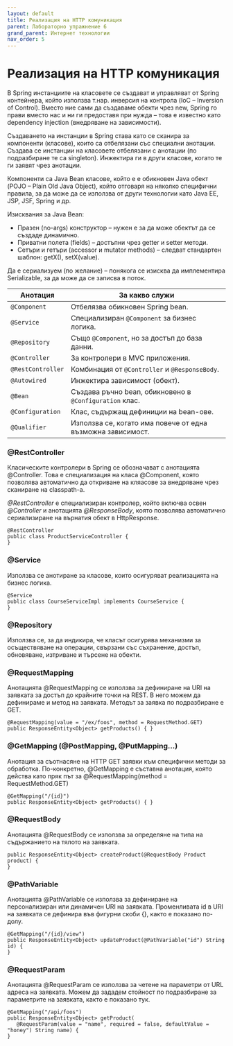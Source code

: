 ```yaml
---
layout: default
title: Реализация на HTTP комуникация
parent: Лабораторно упражнение 6
grand_parent: Интернет технологии
nav_order: 5
---
```


# Реализация на HTTP комуникация

В Spring инстанциите на класовете се създават и управляват от Spring контейнера, който използва т.нар. инверсия на контрола (IoC – Inversion of Control). Вместо ние сами да създаваме обекти чрез new, Spring го прави вместо нас и ни ги предоставя при нужда – това е известно като dependency injection (внедряване на зависимости). 

Създаването на инстанции в Spring става като се сканира за компоненти (класове), които са отбелязани със специални анотации. Създава се инстанции на класовете отбелязани с анотации (по подразбиране те са singleton). Инжектира ги в други класове, когато те ги заявят чрез анотации.

Компоненти са Java Bean класове, който е е обикновен Java обект (POJO – Plain Old Java Object), който отговаря на няколко специфични правила, за да може да се използва от други технологии като Java EE, JSP, JSF, Spring и др.

Изисквания за Java Bean:
- Празен (no-args) конструктор – нужен е за да може обектът да се създаде динамично.
- Приватни полета (fields) – достъпни чрез getter и setter методи.
- Сетъри и гетъри (accessor и mutator methods) – следват стандартен шаблон: getX(), setX(value).

Да е сериализуем (по желание) – понякога се изисква да имплементира Serializable, за да може да се записва в поток.



| Анотация         | За какво служи                                  |
|------------------|--------------------------------------------------|
| `@Component`     | Отбелязва обикновен Spring bean.                |
| `@Service`       | Специализиран `@Component` за бизнес логика.    |
| `@Repository`    | Също `@Component`, но за достъп до база данни.  |
| `@Controller`    | За контролери в MVC приложения.                 |
| `@RestController`| Комбинация от `@Controller` и `@ResponseBody`.  |
| `@Autowired`     | Инжектира зависимост (обект).                   |
| `@Bean`          | Създава ръчно bean, обикновено в `@Configuration` клас. |
| `@Configuration` | Клас, съдържащ дефиниции на bean-ове.           |
| `@Qualifier`     | Използва се, когато има повече от една възможна зависимост. |

### @RestController

Класическите контролери в Spring се обозначават с анотацията @Controller. Това е специализация на класа @Component, която позволява автоматично да откриване на кляасове за внедряване чрез сканиране на classpath-a.

_@RestController_ е специализиран контролер, който включва освен _@Controller_ и анотацията _@ResponseBody_, която позволява автоматично сериализиране на върнатия обект в HttpResponse.

```
@RestController
public class ProductServiceController { 
}
```

### @Service

Използва се анотиране за класове, които осигуряват реализацията на бизнес логика.

```
@Service
public class CourseServiceImpl implements CourseService {
}

```

### @Repository

Използва се, за да индикира, че класът осигурява механизми за осъществяване на операции, свързани със съхранение, достъп, обновяване, изтриване и търсене на обекти.

### @RequestMapping

Анотацията @RequestMapping се използва за дефиниране на URI на заявката за достъп до крайните точки на REST. В него можем да дефинираме и метод на заявката. Методът за заявка по подразбиране е GET.

```
@RequestMapping(value = "/ex/foos", method = RequestMethod.GET)
public ResponseEntity<Object> getProducts() { }
```

### @GetMapping (@PostMapping, @PutMapping…)

Анотация за съотнасяне на HTTP GET заявки към специфични методи за обработка. По-конкретно, @GetMapping е съставна анотация, която действа като пряк път за @RequestMapping(method = RequestMethod.GET)

```
@GetMapping("/{id}")
public ResponseEntity<Object> getProducts() { }
```

### @RequestBody

Анотацията @RequestBody се използва за определяне на типа на съдържанието на тялото на заявката.

```
public ResponseEntity<Object> createProduct(@RequestBody Product product) {
}
```

### @PathVariable

Анотацията @PathVariable се използва за дефиниране на персонализиран или динамичен URI на заявката. Променливата id в URI на заявката се дефинира във фигурни скоби {}, както е показано по-долу.

```
@GetMapping("/{id}/view")
public ResponseEntity<Object> updateProduct(@PathVariable("id") String id) {
}
```

### @RequestParam

Анотацията @RequestParam се използва за четене на параметри от URL адреса на заявката. Можем да зададем стойност по подразбиране за параметрите на заявката, както е показано тук.

```
@GetMapping("/api/foos")
public ResponseEntity<Object> getProduct(
   @RequestParam(value = "name", required = false, defaultValue = "honey") String name) {
}
```

